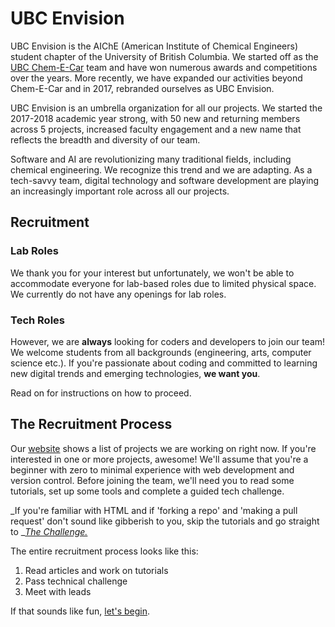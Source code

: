 # UBC Envision

UBC Envision is the AIChE \(American Institute of Chemical Engineers\) student chapter of the University of British Columbia. We started off as the [UBC Chem-E-Car](http://www.ubcchemecar.com/) team and have won numerous awards and competitions over the years. More recently, we have expanded our activities beyond Chem-E-Car and in 2017, rebranded ourselves as UBC Envision.

UBC Envision is an umbrella organization for all our projects. We started the 2017-2018 academic year strong, with 50 new and returning members across 5 projects, increased faculty engagement and a new name that reflects the breadth and diversity of our team.

Software and AI are revolutionizing many traditional fields, including chemical engineering. We recognize this trend and we are adapting. As a tech-savvy team, digital technology and software development are playing an increasingly important role across all our projects.

## Recruitment

### Lab Roles

We thank you for your interest but unfortunately, we won't be able to accommodate everyone for lab-based roles due to limited physical space. We currently do not have any openings for lab roles.

### Tech Roles

However, we are **always** looking for coders and developers to join our team! We welcome students from all backgrounds \(engineering, arts, computer science etc.\). If you're passionate about coding and committed to learning new digital trends and emerging technologies, **we want you**.

Read on for instructions on how to proceed.

## The Recruitment Process

Our [website](https://www.ubcenvision.com) shows a list of projects we are working on right now. If you're interested in one or more projects, awesome! We'll assume that you're a beginner with zero to minimal experience with web development and version control. Before joining the team, we'll need you to read some tutorials, set up some tools and complete a guided tech challenge.

_If you're familiar with HTML and if 'forking a repo' and 'making a pull request' don't sound like gibberish to you, skip the tutorials and go straight to _[_The Challenge._](/the-challenge.md)

The entire recruitment process looks like this:

1. Read articles and work on tutorials
2. Pass technical challenge
3. Meet with leads

If that sounds like fun, [let's begin](/chapter1.md).



